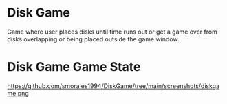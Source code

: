 # Disk Game
Game where user places disks until time runs out or get a game over from disks overlapping or being placed outside the game window.

# Disk Game Game State 
https://github.com/smorales1994/DiskGame/tree/main/screenshots/diskgame.png

